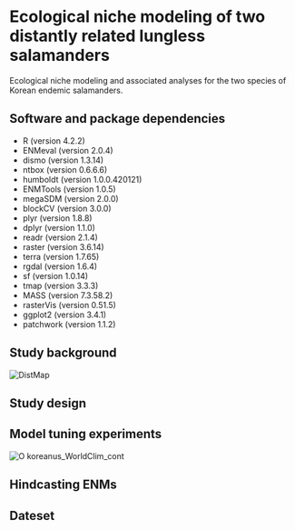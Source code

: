 # Ecological niche modeling of two distantly related lungless salamanders  
Ecological niche modeling and associated analyses for the two species of Korean endemic salamanders.

## Software and package dependencies
- R (version 4.2.2)
- ENMeval (version 2.0.4)
- dismo (version 1.3.14)
- ntbox (version 0.6.6.6)
- humboldt (version 1.0.0.420121)
- ENMTools (version 1.0.5)
- megaSDM (version 2.0.0)
- blockCV (version 3.0.0)
- plyr (version 1.8.8)
- dplyr (version 1.1.0)
- readr (version 2.1.4)
- raster (version 3.6.14)
- terra (version 1.7.65)
- rgdal (version 1.6.4)
- sf (version 1.0.14)
- tmap (version 3.3.3)
- MASS (version 7.3.58.2)
- rasterVis (version 0.51.5)
- ggplot2 (version 3.4.1)
- patchwork (version 1.1.2)

## Study background
![DistMap](https://github.com/yucheols/TwoSalDist/assets/85914125/96be6909-fc2f-4e14-b883-9006a39a18c2)

## Study design

## Model tuning experiments
![O koreanus_WorldClim_cont](https://github.com/yucheols/TwoSalDist/assets/85914125/daab1611-197c-4950-9059-45e7ced8d13d)


## Hindcasting ENMs

## Dateset
